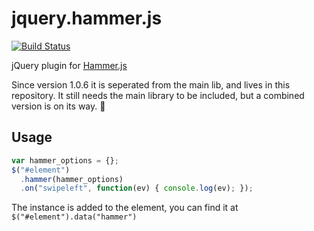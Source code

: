 jquery.hammer.js
================

[![Build Status](https://travis-ci.org/EightMedia/jquery.hammer.js.png)](https://travis-ci.org/EightMedia/jquery.hammer.js/)


jQuery plugin for [Hammer.js](https://github.com/EightMedia/hammer.js)

Since version 1.0.6 it is seperated from the main lib, and lives in this repository. 
It still needs the main library to be included, but a combined version is on its way. :beer:


## Usage

````js
var hammer_options = {};
$("#element")
  .hammer(hammer_options)
  .on("swipeleft", function(ev) { console.log(ev); });
````

The instance is added to the element, you can find it at `$("#element").data("hammer")`
